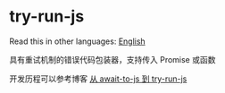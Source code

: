 # try-run-js

Read this in other languages: [English](https://github.com/wsafight/try-run-js/blob/main/README.EN.md)

具有重试机制的错误代码包装器，支持传入 Promise 或函数

开发历程可以参考博客 [从 await-to-js 到 try-run-js](https://github.com/wsafight/personBlog/issues/52)

